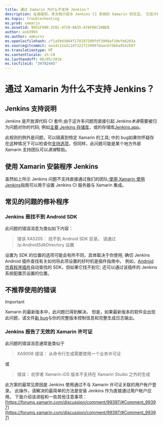 ```yaml
---
title: 通过 Xamarin 为什么不支持 Jenkins？
description: 在高级别，本文档介绍与 Jenkins CI 系统的 Xamarin 的交互。 它还介绍了一些常见的问题时使用 Jenkins，会显示。
ms.topic: troubleshooting
ms.prod: xamarin
ms.assetid: 9951F980-2C6C-47C0-8A35-A78F06C20BEB
author: asb3993
ms.author: amburns
ms.openlocfilehash: cf1a59d3084f178187209fdf3999af10efe6203a
ms.sourcegitcommit: ea1dc12a3c2d7322f234997daacbfdb6ad542507
ms.translationtype: MT
ms.contentlocale: zh-CN
ms.lasthandoff: 06/05/2018
ms.locfileid: "34782445"
---
```

# <a name="why-isnt-jenkins-supported-by-xamarin"></a>通过 Xamarin 为什么不支持 Jenkins？

## <a name="jenkins-support-explanation"></a>Jenkins 支持说明

Jenkins 是开放源代码 CI 套件;由于这许多问题而直接引起 Jenkins*本身*需要被归为问题对你的代码; 例如[主要 Jenkins 存储库](https://github.com/jenkinsci/jenkins)，或的存储库[Jenkins.app](https://github.com/stisti/jenkins-app)。

此规则的例外是问题，可以隔离到特定 Xamarin 的工具; 中的 bug如果你怀疑存在这种情况下可以检查你[支持选项](~/cross-platform/troubleshooting/support-options.md)，但同样，此问题可能是某个地方外部 Xamarin 支持团队可以*直接*帮助。

## <a name="setup-jenkins-with-xamarin"></a>使用 Xamarin 安装程序 Jenkins

虽然如上所示 Jenkins 问题不支持直接通过我们的团队;[使用 Xamarin 使用 Jenkins](~/tools/ci/jenkins-walkthrough.md)指南可以用于设置 Jenkins CI 服务器与 Xamarin 集成。 

## <a name="fixes-for-common-issues"></a>常见的问题的修补程序

### <a name="jenkins-is-unable-to-find-the-android-sdk"></a>Jenkins 是找不到 Android SDK

此问题的错误消息为类似如下内容：

> 错误 XA5205： 找不到 Android SDK 目录。 请通过 /p:AndroidSdkDirectory 设置

设置为 SDK 的位置的选项可能会有所不同，具体取决于你使用; 确切 Jenkins Android 插件查找有关如何将此项设置的好时机是插件指南中。 例如，[Android 仿真程序插件](https://wiki.jenkins-ci.org/display/JENKINS/Android+Emulator+Plugin#AndroidEmulatorPlugin-Systemconfiguration)自动查找的 SDK，但如果它找不到它; 还可以通过该插件的 Jenkins 系统配置页设置的位置。 


## <a name="deprecated-errors"></a>不推荐使用的错误

> [!IMPORTANT]
> Xamarin 的最新版本中，此问题已得到解决。 但是，如果最新版本的软件会出现此问题，请文件[新 bug](~/cross-platform/troubleshooting/questions/howto-file-bug.md)与你的完整版本控制信息和完整生成日志输出。



### <a name="jenkins-reports-an-invalid-xamarin-license"></a>Jenkins 报告了无效的 Xamarin 许可证
此问题的错误消息通常是类似于

> XA9008 错误： 从命令行生成需要使用一个业务许可证

或

> 错误： 初学者 Xamarin.iOS 版本不支持在 Xamarin Studio 之外的生成 

此方案的最常见原因是 Jenkins 使用通过不与 Xamarin 许可证关联的用户帐户登录。 此操作，请解决的最简单的方法是安装 Jenkins 作为直接通过用户帐户应用。 下面介绍该进程和一些其他注意事项： [https://forums.xamarin.com/discussion/comment/99397/#Comment_99397](https://forums.xamarin.com/discussion/comment/99397/#Comment_99397)
